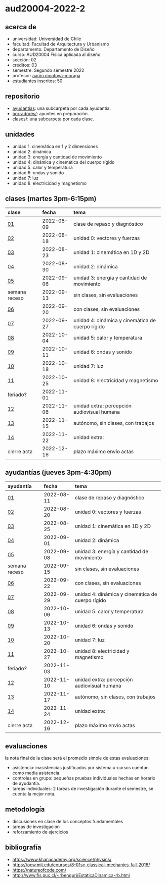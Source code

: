 # aud20004-2022-2

## acerca de

- universidad: Universidad de Chile
- facultad: Facultad de Arquitectura y Urbanismo
- departamento: Departamento de Diseño
- curso: AUD20004 Física aplicada al diseño
- sección: 02
- créditos: 03
- semestre: Segundo semestre 2022
- profesor: [aarón montoya-moraga](https://montoyamoraga.io)
- estudiantes inscritos: 50

## repositorio

- [ayudantias](./ayudantias/): una subcarpeta por cada ayudantía.
- [borradores/](./borradores/): apuntes en preparación.
- [clases/](./clases/): una subcarpeta por cada clase.

## unidades

- unidad 1: cinemática en 1 y 2 dimensiones
- unidad 2: dinámica
- unidad 3: energía y cantidad de movimiento
- unidad 4: dinámica y cinemática del cuerpo rígido
- unidad 5: calor y temperatura
- unidad 6: ondas y sonido
- unidad 7: luz
- unidad 8: electricidad y magnetismo

## clases (martes 3pm-6:15pm)

| clase                  | fecha      | tema                                             |
| :--------------------- | :--------- | :----------------------------------------------- |
| [01](clases/clase-01/) | 2022-08-09 | clase de repaso y diagnóstico                    |
| [02](clases/clase-02/) | 2022-08-18 | unidad 0: vectores y fuerzas                     |
| [03](clases/clase-03/) | 2022-08-23 | unidad 1: cinemática en 1D y 2D                  |
| [04](clases/clase-04/) | 2022-08-30 | unidad 2: dinámica                               |
| [05](clases/clase-05/) | 2022-09-06 | unidad 3: energía y cantidad de movimiento       |
| semana receso          | 2022-09-13 | sin clases, sin evaluaciones                     |
| [06](clases/clase-06/) | 2022-09-20 | con clases, sin evaluaciones                     |
| [07](clases/clase-07/) | 2022-09-27 | unidad 4: dinámica y cinemática de cuerpo rígido |
| [08](clases/clase-08/) | 2022-10-04 | unidad 5: calor y temperatura                    |
| [09](clases/clase-09/) | 2022-10-11 | unidad 6: ondas y sonido                         |
| [10](clases/clase-10/) | 2022-10-18 | unidad 7: luz                                    |
| [11](clases/clase-11/) | 2022-10-25 | unidad 8: electricidad y magnetismo              |
| feriado?               | 2022-11-01 |                                                  |
| [12](clases/clase-12/) | 2022-11-08 | unidad extra: percepción audiovisual humana      |
| [13](clases/clase-13/) | 2022-11-15 | autónomo, sin clases, con trabajos               |
| [14](clases/clase-14/) | 2022-11-22 | unidad extra:                                    |
| cierre acta            | 2022-12-16 | plazo máximo envío actas                         |

## ayudantías (jueves 3pm-4:30pm)

| ayudantía                      | fecha      | tema                                             |
| :----------------------------- | :--------- | :----------------------------------------------- |
| [01](ayudantias/ayudantia-01/) | 2022-08-11 | clase de repaso y diagnóstico                    |
| [02](ayudantias/ayudantia-02/) | 2022-08-20 | unidad 0: vectores y fuerzas                     |
| [03](ayudantias/ayudantia-03/) | 2022-08-25 | unidad 1: cinemática en 1D y 2D                  |
| [04](ayudantias/ayudantia-04/) | 2022-09-01 | unidad 2: dinámica                               |
| [05](ayudantias/ayudantia-05/) | 2022-09-08 | unidad 3: energía y cantidad de movimiento       |
| semana receso                  | 2022-09-15 | sin clases, sin evaluaciones                     |
| [06](ayudantias/ayudantia-06/) | 2022-09-22 | con clases, sin evaluaciones                     |
| [07](ayudantias/ayudantia-07/) | 2022-09-29 | unidad 4: dinámica y cinemática de cuerpo rígido |
| [08](ayudantias/ayudantia-08/) | 2022-10-06 | unidad 5: calor y temperatura                    |
| [09](ayudantias/ayudantia-09/) | 2022-10-13 | unidad 6: ondas y sonido                         |
| [10](ayudantias/ayudantia-10/) | 2022-10-20 | unidad 7: luz                                    |
| [11](ayudantias/ayudantia-11/) | 2022-10-27 | unidad 8: electricidad y magnetismo              |
| feriado?                       | 2022-11-03 |                                                  |
| [12](ayudantias/ayudantia-12/) | 2022-11-10 | unidad extra: percepción audiovisual humana      |
| [13](ayudantias/ayudantia-13/) | 2022-11-17 | autónomo, sin clases, con trabajos               |
| [14](ayudantias/ayudantia-14/) | 2022-11-24 | unidad extra:                                    |
| cierre acta                    | 2022-12-16 | plazo máximo envío actas                         |

## evaluaciones

la nota final de la clase será el promedio simple de estas evaluaciones:

- asistencia: inasistencias justificados por sistema u-cursos cuentan como media asistencia.
- controles en grupo: pequeñas pruebas individuales hechas en horario de ayudantía.
- tareas individuales: 2 tareas de investigación durante el semestre, se cuenta la mejor nota.

## metodología

- discusiones en clase de los conceptos fundamentales
- tareas de investigación
- reforzamiento de ejercicios

## bibliografía

- https://www.khanacademy.org/science/physics/
- https://ocw.mit.edu/courses/8-01sc-classical-mechanics-fall-2016/
- https://natureofcode.com/
- http://www.fis.puc.cl/~rbenguri/EstaticaDinamica-rb.html
